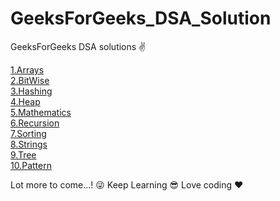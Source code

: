 # GeeksForGeeks_DSA_Solution
GeeksForGeeks DSA solutions  :v:

[1.Arrays](https://github.com/kannatj/GeeksForGeeks_DSA_Solution/tree/master/GeeksForGeeks/src/Arrays)
<br/>
[2.BitWise](https://github.com/kannatj/GeeksForGeeks_DSA_Solution/tree/master/GeeksForGeeks/src/BitWise)
<br/>
[3.Hashing](https://github.com/kannatj/GeeksForGeeks_DSA_Solution/tree/master/GeeksForGeeks/src/Hashing)
<br/>
[4.Heap](https://github.com/kannatj/GeeksForGeeks_DSA_Solution/tree/master/GeeksForGeeks/src/Heap)
<br/>
[5.Mathematics](https://github.com/kannatj/GeeksForGeeks_DSA_Solution/tree/master/GeeksForGeeks/src/Mathematics)
<br/>
[6.Recursion](https://github.com/kannatj/GeeksForGeeks_DSA_Solution/tree/master/GeeksForGeeks/src/Recursion)
<br/>
[7.Sorting](https://github.com/kannatj/GeeksForGeeks_DSA_Solution/tree/master/GeeksForGeeks/src/Sorting)
<br/>
[8.Strings](https://github.com/kannatj/GeeksForGeeks_DSA_Solution/tree/master/GeeksForGeeks/src/Strings)
<br/>
[9.Tree](https://github.com/kannatj/GeeksForGeeks_DSA_Solution/tree/master/GeeksForGeeks/src/Tree)
<br/>
[10.Pattern](https://github.com/kannatj/GeeksForGeeks_DSA_Solution/tree/master/GeeksForGeeks/src/Pattern)


Lot more to come...! :stuck_out_tongue_winking_eye: 
Keep Learning :sunglasses:  Love coding :heart:

